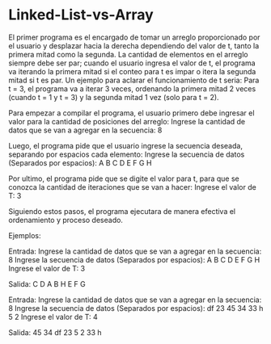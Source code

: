# Linked-List-vs-Array

El primer programa es el encargado de tomar un arreglo proporcionado por el usuario y desplazar hacia la derecha dependiendo del valor de t, tanto la primera mitad como la segunda. La cantidad de elementos en el arreglo siempre debe ser par; cuando el usuario ingresa el valor de t, el programa va iterando la primera mitad si el conteo para t es impar o itera la segunda mitad si t es par. Un ejemplo para aclarar el funcionamiento de t seria: Para t = 3, el programa va a iterar 3 veces, ordenando la primera mitad 2 veces (cuando t = 1 y t = 3) y la segunda mitad 1 vez (solo para t = 2).

Para empezar a compilar el programa, el usuario primero debe ingresar el valor para la cantidad de posiciones del arreglo:
Ingrese la cantidad de datos que se van a agregar en la secuencia: 
8

Luego, el programa pide que el usuario ingrese la secuencia deseada, separando por espacios cada elemento:
Ingrese la secuencia de datos (Separados por espacios): 
A B C D E F G H

Por ultimo, el programa pide que se digite el valor para t, para que se conozca la cantidad de iteraciones que se van a hacer:
Ingrese el valor de T: 
3

Siguiendo estos pasos, el programa ejecutara de manera efectiva el ordenamiento y proceso deseado.

Ejemplos:

Entrada:
Ingrese la cantidad de datos que se van a agregar en la secuencia: 
8
Ingrese la secuencia de datos (Separados por espacios): 
A B C D E F G H
Ingrese el valor de T: 
3

Salida:
C D A B H E F G


Entrada:
Ingrese la cantidad de datos que se van a agregar en la secuencia: 
8
Ingrese la secuencia de datos (Separados por espacios): 
df 23 45 34 33 h 5 2
Ingrese el valor de T: 
4

Salida:
45 34 df 23 5 2 33 h
